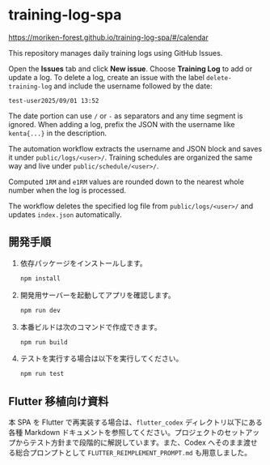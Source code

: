 # training-log-spa

https://moriken-forest.github.io/training-log-spa/#/calendar


This repository manages daily training logs using GitHub Issues.

Open the **Issues** tab and click **New issue**. Choose **Training Log** to add or update a log.
To delete a log, create an issue with the label `delete-training-log` and include the username followed by the date:

```
test-user2025/09/01 13:52
```
The date portion can use `/` or `-` as separators and any time segment is ignored.
When adding a log, prefix the JSON with the username like `kenta{...}` in the description.

The automation workflow extracts the username and JSON block and saves it under `public/logs/<user>/`.
Training schedules are organized the same way and live under `public/schedule/<user>/`.

Computed `1RM` and `e1RM` values are rounded down to the nearest whole number when the log is processed.

The workflow deletes the specified log file from `public/logs/<user>/` and updates `index.json` automatically.

## 開発手順

1. 依存パッケージをインストールします。
   ```bash
   npm install
   ```
2. 開発用サーバーを起動してアプリを確認します。
   ```bash
   npm run dev
   ```
3. 本番ビルドは次のコマンドで作成できます。
   ```bash
   npm run build
   ```
4. テストを実行する場合は以下を実行してください。
   ```bash
   npm run test
   ```



## Flutter 移植向け資料

本 SPA を Flutter で再実装する場合は、`flutter_codex` ディレクトリ以下にある各種 Markdown ドキュメントを参照してください。プロジェクトのセットアップからテスト方針まで段階的に解説しています。また、Codex へそのまま渡せる総合プロンプトとして `FLUTTER_REIMPLEMENT_PROMPT.md` も用意しました。
